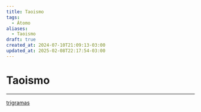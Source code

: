 ```yaml
---
title: Taoismo
tags:
  - Átomo
aliases:
  - Taoismo
draft: true
created_at: 2024-07-10T21:09:13-03:00
updated_at: 2025-02-08T22:17:54-03:00
---
```

# Taoismo
---
[trigramas](content/atomos/2024/07/10/Taoismo_Trigramas.md)

